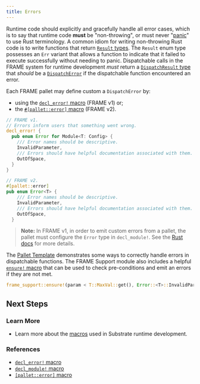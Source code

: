 ```yaml
---
title: Errors
---
```


Runtime code should explicitly and gracefully handle all error cases, which is to say that runtime
code **must** be "non-throwing", or must never
"[panic](https://doc.rust-lang.org/book/ch09-03-to-panic-or-not-to-panic.html)" to use Rust
terminology. A common idiom for writing non-throwing Rust code is to write functions that return
[`Result` types](https://substrate.dev/rustdocs/latest/frame_support/dispatch/result/enum.Result.html).
The `Result` enum type possesses an `Err` variant that allows a function to indicate that it failed
to execute successfully without needing to panic. Dispatchable calls in the FRAME system for runtime
development _must_ return a
[`DispatchResult` type](https://substrate.dev/rustdocs/latest/frame_support/dispatch/type.DispatchResult.html)
that _should_ be a
[`DispatchError`](https://substrate.dev/rustdocs/latest/frame_support/dispatch/enum.DispatchError.html)
if the dispatchable function encountered an error.

Each FRAME pallet may define custom a `DispatchError` by:
- using
the [`decl_error!` macro](macros#decl_error) (FRAME v1) or;
- the [`#[pallet::error]` macro](/docs/en/knowledgebase/runtime/macros#palleterror)  (FRAME v2).

```rust
// FRAME v1.
// Errors inform users that something went wrong.
decl_error! {
  pub enum Error for Module<T: Config> {
    /// Error names should be descriptive.
    InvalidParameter,
    /// Errors should have helpful documentation associated with them.
    OutOfSpace,
  }
}

// FRAME v2.
#[pallet::error]
pub enum Error<T> {
    /// Error names should be descriptive.
    InvalidParameter,
    /// Errors should have helpful documentation associated with them.
    OutOfSpace,
  }

```

> **Note:** In FRAME v1, in order to emit custom errors from a pallet, the pallet must
> configure the `Error` type in `decl_module!`. See the [Rust docs](https://substrate.dev/rustdocs/latest/frame_support/macro.decl_error.html#usage) for more details.


The
[Pallet Template](https://github.com/substrate-developer-hub/substrate-pallet-template/blob/master/src/lib.rs)
demonstrates some ways to correctly handle errors in dispatchable functions. The FRAME Support
module also includes a helpful
[`ensure!` macro](https://substrate.dev/rustdocs/latest/frame_support/macro.ensure.html) that can be
used to check pre-conditions and emit an errors if they are not met.

```rust
frame_support::ensure!(param < T::MaxVal::get(), Error::<T>::InvalidParameter);
```

## Next Steps

### Learn More

- Learn more about the [macros](macros) used in Substrate runtime development.

### References

- [`decl_error!` macro](https://substrate.dev/rustdocs/latest/frame_support/macro.decl_error.html)
- [`decl_module!` macro](https://substrate.dev/rustdocs/latest/frame_support/macro.decl_module.html)
- [`[pallet::error]` macro](https://crates.parity.io/frame_support/attr.pallet.html#error-palleterror-optional)
